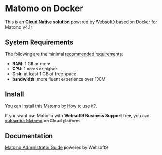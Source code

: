 # Matomo on Docker  

This is an **Cloud Native solution** powered by [Websoft9](https://www.websoft9.com) based on Docker for Matomo v4.14

## System Requirements

The following are the minimal [recommended requirements](https://matomo.org/faq/on-premise/installing-matomo/):

* **RAM**: 1 GB or more
* **CPU**: 1 cores or higher
* **Disk**: at least 1 GB of free space
* **bandwidth**: more fluent experience over 100M  

## Install

You can install this Matomo by [How to use it?](https://github.com/Websoft9/docker-library#how-to-use-it).   

If you want use Matomo with **Websoft9 Business Support** free, you can [subscribe Matomo](https://www.websoft9.com/apps) on Cloud platform

## Documentation

[Matomo Administrator Guide](https://support.websoft9.com/docs/matomo) powered by Websoft9
